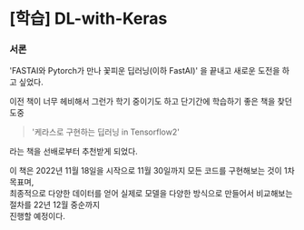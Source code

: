 # [학습] DL-with-Keras
### 서론

'FASTAI와 Pytorch가 만나 꽃피운 딥러닝(이하 FastAI)' 을 끝내고 새로운 도전을 하고 싶었다.

이전 책이 너무 헤비해서 그런가 학기 중이기도 하고 단기간에 학습하기 좋은 책을 찾던 도중

> '케라스로 구현하는 딥러닝 in Tensorflow2' 

라는 책을 선배로부터 추천받게 되었다.


이 책은 2022년 11월 18일을 시작으로 11월 30일까지 모든 코드를 구현해보는 것이 1차 목표며,   
최종적으로 다양한 데이터를 얻어 실제로 모델을 다양한 방식으로 만들어서 비교해보는 절차를 22년 12월 중순까지   
진행할 예정이다.

